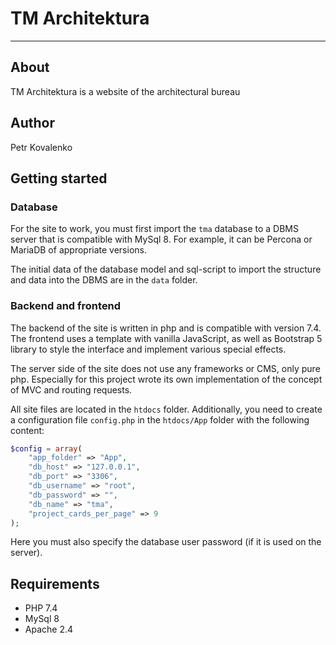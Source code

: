 # TM Architektura

---

## About

TM Architektura is a website of the architectural bureau

## Author

Petr Kovalenko

## Getting started

### Database

For the site to work, you must first import the `tma` database to a DBMS server that is compatible with MySql 8. For example, it can be Percona or MariaDB of appropriate versions.

The initial data of the database model and sql-script to import the structure and data into the DBMS are in the `data` folder.

### Backend and frontend

The backend of the site is written in php and is compatible with version 7.4. The frontend uses a template with vanilla JavaScript, as well as Bootstrap 5 library to style the interface and implement various special effects.

The server side of the site does not use any frameworks or CMS, only pure php. Especially for this project wrote its own implementation of the concept of MVC and routing requests.

All site files are located in the `htdocs` folder. Additionally, you need to create a configuration file `config.php` in the `htdocs/App` folder with the following content:

```php
$config = array(
    "app_folder" => "App",
    "db_host" => "127.0.0.1",
    "db_port" => "3306",
    "db_username" => "root",
    "db_password" => "",
    "db_name" => "tma",
    "project_cards_per_page" => 9
);
```

Here you must also specify the database user password (if it is used on the server).

## Requirements

- PHP 7.4
- MySql 8
- Apache 2.4